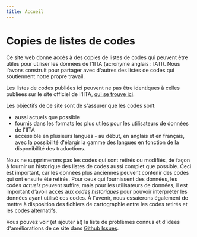 ```yaml
---
title: Accueil
---
```


# Copies de listes de codes

Ce site web donne accès à des copies de listes de codes qui peuvent être utiles pour utiliser les données de l'IITA (acronyme anglais : IATI). Nous l'avons construit pour partager avec d'autres des listes de codes qui soutiennent notre propre travail.

Les listes de codes publiées ici peuvent ne pas être identiques à celles publiées sur le site officiel de l'IITA, [qui se trouve ici](http://iatistandard.org/codelists/).

Les objectifs de ce site sont de s'assurer que les codes sont:

* aussi actuels que possible
* fournis dans les formats les plus utiles pour les utilisateurs de données de l'IITA
* accessible en plusieurs langues - au début, en anglais et en français, avec la possibilité d'élargir la gamme des langues en fonction de la disponibilité des traductions.

Nous ne supprimerons pas les codes qui sont retirés ou modifiés, de façon à fournir un historique des listes de codes aussi complet que possible. Ceci est important, car les données plus anciennes peuvent contenir des codes qui ont ensuite été retirés. Pour ceux qui fournissent des données, les codes *actuels* peuvent suffire, mais pour les utilisateurs de données, il est important d’avoir accès aux *codes historiques* pour pouvoir interpréter les données ayant utilisé ces codes. À l'avenir, nous essaierons également de mettre à disposition des fichiers de cartographie entre les codes retirés et les codes alternatifs.

Vous pouvez voir (et ajouter à!) la liste de problèmes connus et d’idées d'améliorations de ce site dans [Github Issues](https://github.com/codeforiati/codelists/issues/).
